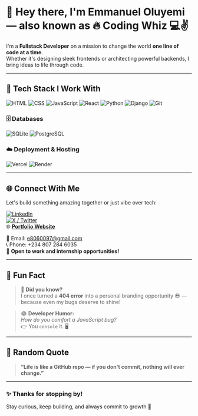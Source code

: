 # 👋 Hey there, I'm Emmanuel Oluyemi — also known as 🔥 Coding Whiz 💻✌️

I'm a **Fullstack Developer** on a mission to change the world **one line of code at a time**.  
Whether it's designing sleek frontends or architecting powerful backends, I bring ideas to life through code.

---

## 🚀 Tech Stack I Work With
![HTML](https://img.shields.io/badge/-HTML-E34F26?style=flat&logo=html5&logoColor=white)
![CSS](https://img.shields.io/badge/-CSS-1572B6?style=flat&logo=css3&logoColor=white)
![JavaScript](https://img.shields.io/badge/-JavaScript-F7DF1E?style=flat&logo=javascript&logoColor=black)
![React](https://img.shields.io/badge/-React-20232A?style=flat&logo=react&logoColor=61DAFB)
![Python](https://img.shields.io/badge/-Python-3776AB?style=flat&logo=python&logoColor=white)
![Django](https://img.shields.io/badge/-Django-092E20?style=flat&logo=django&logoColor=white)
![Git](https://img.shields.io/badge/-Git-F05032?style=flat&logo=git&logoColor=white)

### 🗄️ Databases
![SQLite](https://img.shields.io/badge/-SQLite-003B57?style=flat&logo=sqlite&logoColor=white)
![PostgreSQL](https://img.shields.io/badge/-PostgreSQL-336791?style=flat&logo=postgresql&logoColor=white)

### ☁️ Deployment & Hosting
![Vercel](https://img.shields.io/badge/-Vercel-000000?style=flat&logo=vercel&logoColor=white)
![Render](https://img.shields.io/badge/-Render-46E3B7?style=flat&logo=render&logoColor=white)

---

## 🌐 Connect With Me
Let's build something amazing together or just vibe over tech:

[![LinkedIn](https://img.shields.io/badge/-LinkedIn-0077B5?style=flat&logo=linkedin&logoColor=white)](https://www.linkedin.com/in/emmanuel-oluyemi-9116a4300)  
[![X / Twitter](https://img.shields.io/badge/-@IAMCodingWhiz-1DA1F2?style=flat&logo=twitter&logoColor=white)](https://x.com/IAMCodingWhiz)  
🌐 [**Portfolio Website**](https://portfolio1-gray-two.vercel.app)

📧 Email: e8060097@gmail.com  
📞 Phone: +234 807 284 6035  
🚀 **Open to work and internship opportunities!**

---

## 🎉 Fun Fact
> 🧠 **Did you know?**  
> I once turned a **404 error** into a personal branding opportunity 😎 — because even my bugs deserve to shine!

> 😂 **Developer Humor:**  
> *How do you comfort a JavaScript bug?*  
> 👉 You `console` it. 🖥️

---

## 💬 Random Quote
> **“Life is like a GitHub repo — if you don't commit, nothing will ever change.”**

---

### ✨ Thanks for stopping by!  
Stay curious, keep building, and always commit to growth 🚀
